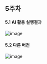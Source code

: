 ## 5주차
#### 5.1 AI 활용 실행결과
![image](https://github.com/user-attachments/assets/d0a2fde3-f150-4f98-9019-2381e96f1a38)

#### 5.2 다른 버전 
![image](https://github.com/user-attachments/assets/a341e274-b3a4-47ba-abd5-610d98c40c7f)


